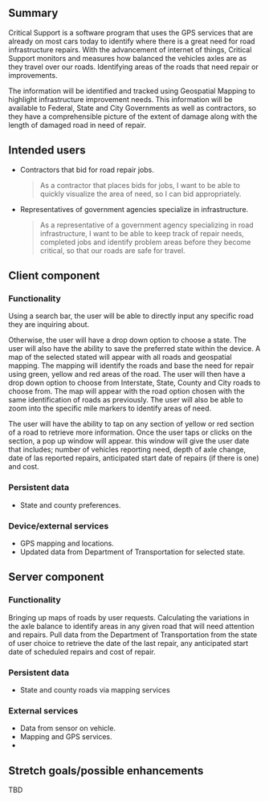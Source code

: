 ## Summary

Critical Support is a software program that uses the GPS services that are already on most cars
today to identify where there is a great need for road infrastructure repairs. With the advancement
of internet of things, Critical Support monitors and measures how balanced the vehicles axles are as
they travel over our roads. Identifying areas of the roads that need repair or improvements.

The information will be identified and tracked using Geospatial Mapping to highlight infrastructure
improvement needs. This information will be available to Federal, State and City Governments as well
as contractors, so they have a comprehensible picture of the extent of damage along with the length
of damaged road in need of repair.

## Intended users

* Contractors that bid for road repair jobs.

  > As a contractor that places bids for jobs, I want to be able to quickly visualize the area of need, so I can bid appropriately.

* Representatives of government agencies specialize in infrastructure.

  > As a representative of a government agency specializing in road infrastructure, I want to be able to keep track of repair needs, completed jobs and identify problem areas before they become critical, so that our roads are safe for travel.

## Client component

### Functionality

Using a search bar, the user will be able to directly input any specific road they are inquiring
about.

Otherwise, the user will have a drop down option to choose a state. The user will also have the
ability to save the preferred state within the device. A map of the selected stated will appear with
all roads and geospatial mapping. The mapping will identify the roads and base the need for repair
using green, yellow and red areas of the road. The user will then have a drop down option to choose
from Interstate, State, County and City roads to choose from. The map will appear with the road
option chosen with the same identification of roads as previously. The user will also be able to
zoom into the specific mile markers to identify areas of need.

The user will have the ability to tap on any section of yellow or red section of a road to retrieve
more information. Once the user taps or clicks on the section, a pop up window will appear. this
window will give the user date that includes; number of vehicles reporting need, depth of axle
change, date of las reported repairs, anticipated start date of repairs (if there is one) and cost.

### Persistent data

* State and county preferences.

### Device/external services

* GPS mapping and locations.
* Updated data from Department of Transportation for selected state.

## Server component

### Functionality

Bringing up maps of roads by user requests. Calculating the variations in the axle balance to
identify areas in any given road that will need attention and repairs. Pull data from the Department
of Transportation from the state of user choice to retrieve the date of the last repair, any
anticipated start date of scheduled repairs and cost of repair.

### Persistent data

* State and county roads via mapping services

### External services

* Data from sensor on vehicle.
* Mapping and GPS services.
*

## Stretch goals/possible enhancements

TBD

